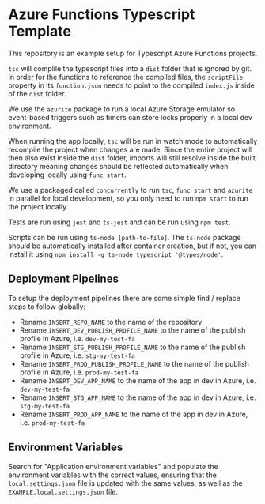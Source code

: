 # Azure Functions Typescript Template

This repository is an example setup for Typescript Azure Functions projects.

`tsc` will complile the typescript files into a `dist` folder that is ignored by git.
In order for the functions to reference the compiled files, the `scriptFile` property in its `function.json` needs to point to the compiled `index.js` inside of the `dist` folder.

We use the `azurite` package to run a local Azure Storage emulator so event-based triggers such as timers can store locks properly in a local dev environment.

When running the app locally, `tsc` will be run in watch mode to automatically recompile the project when changes are made. Since the entire project will then also exist inside the `dist` folder, imports will still resolve inside the built directory meaning changes should be reflected automatically when developing locally using `func start`.

We use a packaged called `concurrently` to run `tsc`, `func start` and `azurite` in parallel for local development, so you only need to run `npm start` to run the project locally. 

Tests are run using `jest` and `ts-jest` and can be run using `npm test`.

Scripts can be run using `ts-node [path-to-file]`. The `ts-node` package should be automatically installed after container creation, but if not, you can install it using `npm install -g ts-node typescript '@types/node'`.

## Deployment Pipelines

To setup the deployment pipelines there are some simple find / replace steps to follow globally:

 - Rename `INSERT_REPO_NAME` to the name of the repository
 - Rename `INSERT_DEV_PUBLISH_PROFILE_NAME` to the name of the publish profile in Azure, i.e. `dev-my-test-fa`
 - Rename `INSERT_STG_PUBLISH_PROFILE_NAME` to the name of the publish profile in Azure, i.e. `stg-my-test-fa`
 - Rename `INSERT_PROD_PUBLISH_PROFILE_NAME` to the name of the publish profile in Azure, i.e. `prod-my-test-fa`
 - Rename `INSERT_DEV_APP_NAME` to the name of the app in dev in Azure, i.e. `dev-my-test-fa`
 - Rename `INSERT_STG_APP_NAME` to the name of the app in dev in Azure, i.e. `stg-my-test-fa`
 - Rename `INSERT_PROD_APP_NAME` to the name of the app in dev in Azure, i.e. `prod-my-test-fa`

## Environment Variables

Search for "Application environment variables" and populate the environment variables with the correct values, ensuring that the `local.settings.json` file is updated with the same values, as well as the `EXAMPLE.local.settings.json` file.
